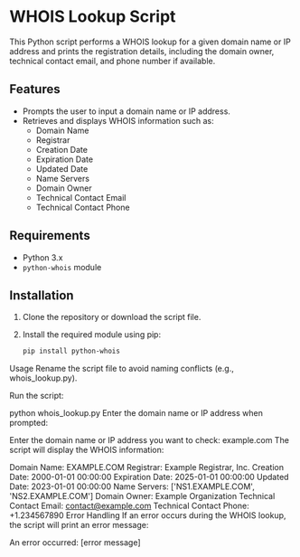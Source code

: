 # WHOIS Lookup Script

This Python script performs a WHOIS lookup for a given domain name or IP address and prints the registration details, including the domain owner, technical contact email, and phone number if available.

## Features

- Prompts the user to input a domain name or IP address.
- Retrieves and displays WHOIS information such as:
  - Domain Name
  - Registrar
  - Creation Date
  - Expiration Date
  - Updated Date
  - Name Servers
  - Domain Owner
  - Technical Contact Email
  - Technical Contact Phone

## Requirements

- Python 3.x
- `python-whois` module

## Installation

1. Clone the repository or download the script file.

2. Install the required module using pip:
   ```bash
   pip install python-whois
Usage
Rename the script file to avoid naming conflicts (e.g., whois_lookup.py).

Run the script:

python whois_lookup.py
Enter the domain name or IP address when prompted:

Enter the domain name or IP address you want to check: example.com
The script will display the WHOIS information:

Domain Name: EXAMPLE.COM
Registrar: Example Registrar, Inc.
Creation Date: 2000-01-01 00:00:00
Expiration Date: 2025-01-01 00:00:00
Updated Date: 2023-01-01 00:00:00
Name Servers: ['NS1.EXAMPLE.COM', 'NS2.EXAMPLE.COM']
Domain Owner: Example Organization
Technical Contact Email: contact@example.com
Technical Contact Phone: +1.234567890
Error Handling
If an error occurs during the WHOIS lookup, the script will print an error message:

An error occurred: [error message]
